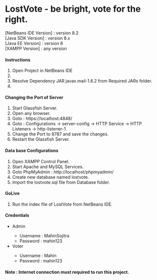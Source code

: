# LostVote - be bright, vote for the right.

[NetBeans IDE Version] : version 8.2 <br>
[Java SDK Version] : version 8.x <br>
[Java EE Version] : version 8 <br>
[XAMPP Version] : any version <br>

<h4>Instructions</h4>
<ol>
    <li>Open Project in NetBeans IDE<li>
    <li>Resolve Dependency JAR javax.mail-1.6.2 from Required JARs folder.<li>
</ol>

<h4>Changing the Port of Server</h4>
<ol>
    <li>Start Glassfish Server.</li>
    <li>Open any browser.</li>
    <li>Goto : https://localhost:4848/</li>
    <li>Goto : Configurations -> server-config -> HTTP Service -> HTTP Listeners -> http-listener-1.</li>
    <li>Change the Port to 8787 and save the changes.</li>
    <li>Restart the Glassfish Server.</li>
</ol>

<h4>Data base Configurations</h4>
<ol>
    <li>Open XAMPP Control Panel.</li>
    <li>Start Apache and MySQL Services.</li>
    <li>Goto PhpMyAdmin : http://localhost/phpmyadmin/</li>
    <li>Create new database named lostvote.</li>
    <li>Import the lostvote.sql file from Database folder.</li>
</ol>

<h4>GoLive</h4>
<ol>
    <li>Run the index file of LostVote from NetBeans IDE.</li>
</ol>

<h4>Credentials</h4>
<ul>
    <li>Admin</li>
    <ul>
        <li>Username : MahinSojitra</li>
        <li>Password : mahin123</li>
    </ul>
    <li>Voter</li>
    <ul>
        <li>Username : Mahin</li>
        <li>Password : mahin123</li>
    </ul>
</ul>

#### Note : Internet connection must required to run this project.